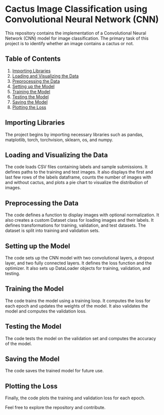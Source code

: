 # Cactus Image Classification using Convolutional Neural Network (CNN)

This repository contains the implementation of a Convolutional Neural Network (CNN) model for image classification. The primary task of this project is to identify whether an image contains a cactus or not.

## Table of Contents

1. [Importing Libraries](#importing-libraries)
2. [Loading and Visualizing the Data](#loading-and-visualizing-the-data)
3. [Preprocessing the Data](#preprocessing-the-data)
4. [Setting up the Model](#setting-up-the-model)
5. [Training the Model](#training-the-model)
6. [Testing the Model](#testing-the-model)
7. [Saving the Model](#saving-the-model)
8. [Plotting the Loss](#plotting-the-loss)

## Importing Libraries

The project begins by importing necessary libraries such as pandas, matplotlib, torch, torchvision, sklearn, os, and numpy.

## Loading and Visualizing the Data

The code loads CSV files containing labels and sample submissions. It defines paths to the training and test images. It also displays the first and last few rows of the labels dataframe, counts the number of images with and without cactus, and plots a pie chart to visualize the distribution of images.

## Preprocessing the Data

The code defines a function to display images with optional normalization. It also creates a custom Dataset class for loading images and their labels. It defines transformations for training, validation, and test datasets. The dataset is split into training and validation sets.

## Setting up the Model

The code sets up the CNN model with two convolutional layers, a dropout layer, and two fully connected layers. It defines the loss function and the optimizer. It also sets up DataLoader objects for training, validation, and testing.

## Training the Model

The code trains the model using a training loop. It computes the loss for each epoch and updates the weights of the model. It also validates the model and computes the validation loss.

## Testing the Model

The code tests the model on the validation set and computes the accuracy of the model.

## Saving the Model

The code saves the trained model for future use.

## Plotting the Loss

Finally, the code plots the training and validation loss for each epoch.

Feel free to explore the repository and contribute.
